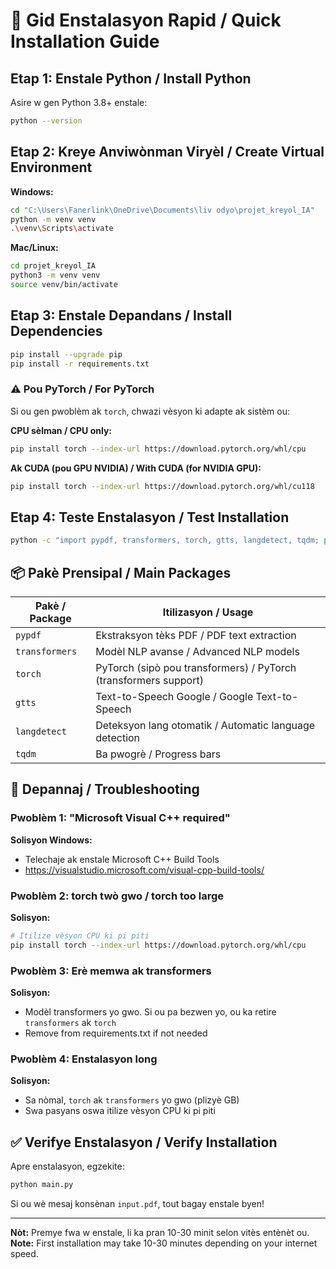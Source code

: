 # 🚀 Gid Enstalasyon Rapid / Quick Installation Guide

## Etap 1: Enstale Python / Install Python

Asire w gen Python 3.8+ enstale:
```bash
python --version
```

## Etap 2: Kreye Anviwònman Viryèl / Create Virtual Environment

**Windows:**
```bash
cd "C:\Users\Fanerlink\OneDrive\Documents\liv odyo\projet_kreyol_IA"
python -m venv venv
.\venv\Scripts\activate
```

**Mac/Linux:**
```bash
cd projet_kreyol_IA
python3 -m venv venv
source venv/bin/activate
```

## Etap 3: Enstale Depandans / Install Dependencies

```bash
pip install --upgrade pip
pip install -r requirements.txt
```

### ⚠️ Pou PyTorch / For PyTorch

Si ou gen pwoblèm ak `torch`, chwazi vèsyon ki adapte ak sistèm ou:

**CPU sèlman / CPU only:**
```bash
pip install torch --index-url https://download.pytorch.org/whl/cpu
```

**Ak CUDA (pou GPU NVIDIA) / With CUDA (for NVIDIA GPU):**
```bash
pip install torch --index-url https://download.pytorch.org/whl/cu118
```

## Etap 4: Teste Enstalasyon / Test Installation

```bash
python -c "import pypdf, transformers, torch, gtts, langdetect, tqdm; print('✅ Tout bagay enstale kòrèkteman!')"
```

## 📦 Pakè Prensipal / Main Packages

| Pakè / Package | Itilizasyon / Usage |
|----------------|---------------------|
| `pypdf` | Ekstraksyon tèks PDF / PDF text extraction |
| `transformers` | Modèl NLP avanse / Advanced NLP models |
| `torch` | PyTorch (sipò pou transformers) / PyTorch (transformers support) |
| `gtts` | Text-to-Speech Google / Google Text-to-Speech |
| `langdetect` | Deteksyon lang otomatik / Automatic language detection |
| `tqdm` | Ba pwogrè / Progress bars |

## 🔧 Depannaj / Troubleshooting

### Pwoblèm 1: "Microsoft Visual C++ required"
**Solisyon Windows:**
- Telechaje ak enstale Microsoft C++ Build Tools
- https://visualstudio.microsoft.com/visual-cpp-build-tools/

### Pwoblèm 2: torch twò gwo / torch too large
**Solisyon:**
```bash
# Itilize vèsyon CPU ki pi piti
pip install torch --index-url https://download.pytorch.org/whl/cpu
```

### Pwoblèm 3: Erè memwa ak transformers
**Solisyon:**
- Modèl transformers yo gwo. Si ou pa bezwen yo, ou ka retire `transformers` ak `torch`
- Remove from requirements.txt if not needed

### Pwoblèm 4: Enstalasyon long
**Solisyon:**
- Sa nòmal, `torch` ak `transformers` yo gwo (plizyè GB)
- Swa pasyans oswa itilize vèsyon CPU ki pi piti

## ✅ Verifye Enstalasyon / Verify Installation

Apre enstalasyon, egzekite:
```bash
python main.py
```

Si ou wè mesaj konsènan `input.pdf`, tout bagay enstale byen!

---

**Nòt:** Premye fwa w enstale, li ka pran 10-30 minit selon vitès entènèt ou.
**Note:** First installation may take 10-30 minutes depending on your internet speed.

